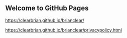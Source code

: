 ## Welcome to GitHub Pages

https://clearbrian.github.io/brianclear/

https://clearbrian.github.io/brianclear/privacypolicy.html
